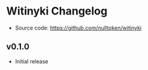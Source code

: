 # Witinyki Changelog

 - Source code: <https://github.com/nulltoken/witinyki>

## v0.1.0

 - Initial release

